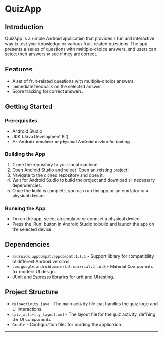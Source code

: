 # QuizApp

## Introduction

QuizApp is a simple Android application that provides a fun and interactive way to test your knowledge on various fruit-related questions. The app presents a series of questions with multiple-choice answers, and users can select their answers to see if they are correct.

## Features

- A set of fruit-related questions with multiple-choice answers.
- Immediate feedback on the selected answer.
- Score tracking for correct answers.

## Getting Started

### Prerequisites

- Android Studio
- JDK (Java Development Kit)
- An Android emulator or physical Android device for testing

### Building the App

1. Clone the repository to your local machine.
2. Open Android Studio and select 'Open an existing project'.
3. Navigate to the cloned repository and open it.
4. Wait for Android Studio to build the project and download all necessary dependencies.
5. Once the build is complete, you can run the app on an emulator or a physical device.

### Running the App

- To run the app, select an emulator or connect a physical device.
- Press the 'Run' button in Android Studio to build and launch the app on the selected device.

## Dependencies

- `androidx.appcompat:appcompat:1.6.1` - Support library for compatibility of different Android versions.
- `com.google.android.material:material:1.10.0` - Material Components for modern UI design.
- JUnit and Espresso libraries for unit and UI testing.

## Project Structure

- `MainActivity.java` - The main activity file that handles the quiz logic and UI interactions.
- `quiz_activity_layout.xml` - The layout file for the quiz activity, defining the UI components.
- `Gradle` - Configuration files for building the application.

---
